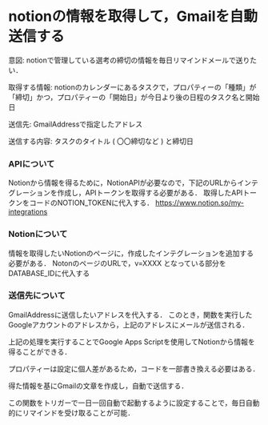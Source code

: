# notionの情報を取得して，Gmailを自動送信する

意図: notionで管理している選考の締切の情報を毎日リマインドメールで送りたい．

取得する情報: notionのカレンダーにあるタスクで，プロパティーの「種類」が「締切」かつ，プロパティーの「開始日」が今日より後の日程のタスク名と開始日

送信先: GmailAddressで指定したアドレス

送信する内容: タスクのタイトル ( 〇〇締切など ) と締切日

### APIについて
Notionから情報を得るために，NotionAPIが必要なので，下記のURLからインテグレーションを作成し，APIトークンを取得する必要がある．
取得したAPIトークンをコードのNOTION_TOKENに代入する．
https://www.notion.so/my-integrations

### Notionについて
情報を取得したいNotionのページに，作成したインテグレーションを追加する必要がある．
NotonのページのURLで，v=XXXX となっている部分をDATABASE_IDに代入する

### 送信先について
GmailAddressに送信したいアドレスを代入する．
このとき，関数を実行したGoogleアカウントのアドレスから，上記のアドレスにメールが送信される．

上記の処理を実行することでGoogle Apps Scriptを使用してNotionから情報を得ることができる．

プロパティーは設定に個人差があるため，コードを一部書き換える必要はある．

得た情報を基にGmailの文章を作成し，自動で送信する．

この関数をトリガーで一日一回自動で起動するように設定することで，毎日自動的にリマインドを受け取ることが可能．
